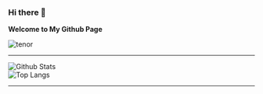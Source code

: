 ### Hi there  👋
**Welcome to My Github Page**

![tenor](https://user-images.githubusercontent.com/60695716/121990330-44f36880-cda6-11eb-95d4-54e2a973d600.gif)<br>

<hr>

![Github Stats](https://github-readme-stats.vercel.app/api?username=souuja-ops&count_private=true&show_icons=true&include_all_commits=true)<br>
![Top Langs](https://github-readme-stats.vercel.app/api/top-langs/?username=souuja-ops&hide=TeX&layout=compact)

<hr>

